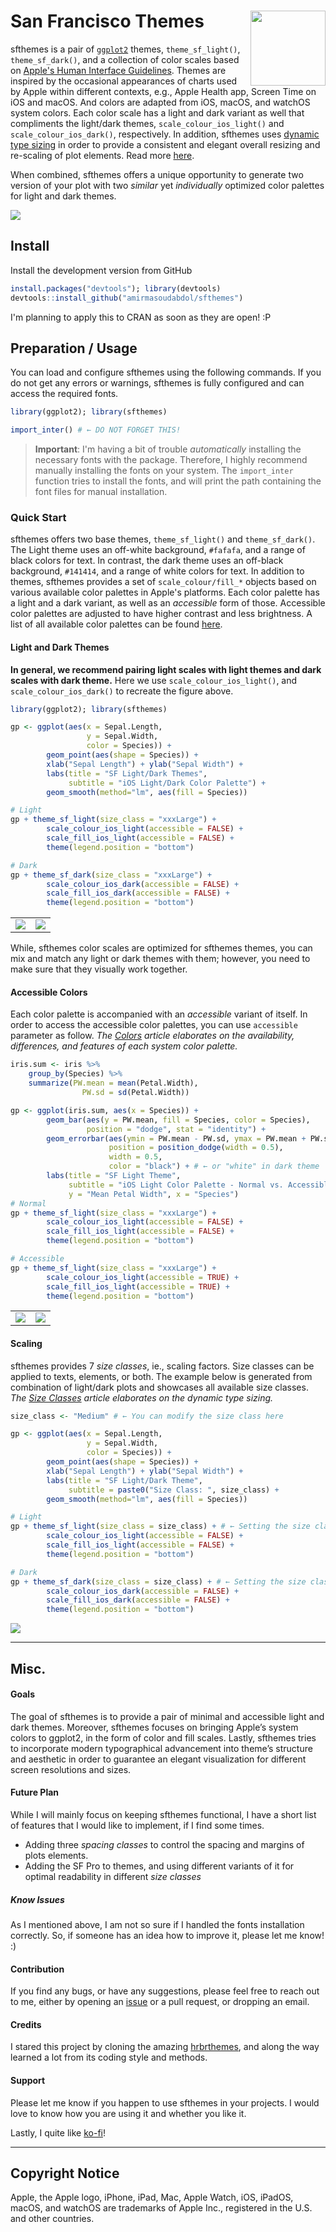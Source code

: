 # San Francisco Themes <img src="man/figures/logo-dark.png" width="120" align="right"/>

<!-- <picture><source srcset="reference/figures/logo-light.png" media="(prefers-color-scheme: dark)"></picture> -->

sfthemes is a pair of [`ggplot2`](https://ggplot2.tidyverse.org) themes, `theme_sf_light()`, `theme_sf_dark()`, and a collection of color scales based on [Apple's Human Interface Guidelines](https://developer.apple.com/design/human-interface-guidelines/). Themes are inspired by the occasional appearances of charts used by Apple within different contexts, e.g., Apple Health app, Screen Time on iOS and macOS. And colors are adapted from iOS, macOS, and watchOS system colors. Each color scale has a light and dark variant as well that compliments the light/dark themes, `scale_colour_ios_light()` and `scale_colour_ios_dark()`, respectively. In addition, sfthemes uses [dynamic type sizing](https://developer.apple.com/design/human-interface-guidelines/ios/visual-design/typography/) in order to provide a consistent and elegant overall resizing and re-scaling of plot elements. Read more [here](articles/typography.html).

When combined, sfthemes offers a unique opportunity to generate two version of your plot with two *similar* yet *individually* optimized color palettes for light and dark themes. 

<picture>
    <source srcset="reference/figures/front-page-main.png" media="(prefers-color-scheme: dark)" class = "img-responsive center-block d-block mx-auto"/>
    <img src="man/figures/front-page-main-alt.png" class = "img-responsive center-block d-block mx-auto"/>
</picture>

## Install

Install the development version from GitHub

```R
install.packages("devtools"); library(devtools)
devtools::install_github("amirmasoudabdol/sfthemes")
```

I'm planning to apply this to CRAN as soon as they are open! :P

## Preparation / Usage

You can load and configure sfthemes using the following commands. If you do not get any errors or warnings, sfthemes is fully configured and can access the required fonts.

```R
library(ggplot2); library(sfthemes)

import_inter() # ← DO NOT FORGET THIS!
```

> **Important**: I'm having a bit of trouble *automatically* installing the necessary fonts with the package. Therefore, I highly recommend manually installing the fonts on your system. The `import_inter` function tries to install the fonts, and will print the path containing the font files for manual installation.

### Quick Start

sfthemes offers two base themes, `theme_sf_light()` and `theme_sf_dark()`. The Light theme uses an off-white background, `#fafafa`, and a range of black colors for text. In contrast, the dark theme uses an off-black background, `#141414`, and a range of white colors for text. In addition to themes, sfthemes provides a set of `scale_colour/fill_*` objects based on various available color palettes in Apple's platforms. Each color palette has a light and a dark variant, as well as an *accessible* form of those. Accessible color palettes are adjusted to have higher contrast and less brightness. A list of all available color palettes can be found [here](reference/index.html#section-palettes).

#### Light and Dark Themes

**In general, we recommend pairing light scales with light themes and dark scales with dark theme.** Here we use `scale_colour_ios_light()`, and `scale_colour_ios_dark()` to recreate the figure above. 

```R
library(ggplot2); library(sfthemes)

gp <- ggplot(aes(x = Sepal.Length,
                 y = Sepal.Width,
                 color = Species)) +
        geom_point(aes(shape = Species)) + 
        xlab("Sepal Length") + ylab("Sepal Width") +
        labs(title = "SF Light/Dark Themes", 
             subtitle = "iOS Light/Dark Color Palette") +
        geom_smooth(method="lm", aes(fill = Species))

# Light
gp + theme_sf_light(size_class = "xxxLarge") +
        scale_colour_ios_light(accessible = FALSE) +
        scale_fill_ios_light(accessible = FALSE) +
        theme(legend.position = "bottom")

# Dark
gp + theme_sf_dark(size_class = "xxxLarge") +
        scale_colour_ios_dark(accessible = FALSE) +
        scale_fill_ios_dark(accessible = FALSE) +
        theme(legend.position = "bottom")
```

| | |
|--|--|
|![](man/figures/front-page-sample-light.png) | ![](man/figures/front-page-sample-dark.png) |

While, sfthemes color scales are optimized for sfthemes themes, you can mix and match any light or dark themes with them; however, you need to make sure that they visually work together.

#### Accessible Colors

Each color palette is accompanied with an *accessible* variant of itself. In order to access the accessible color palettes, you can  use `accessible` parameter as follow. *The [Colors](articles/colours.html) article elaborates on the availability, differences, and features of each system color palette.*

```R
iris.sum <- iris %>%
    group_by(Species) %>%
    summarize(PW.mean = mean(Petal.Width),
                PW.sd = sd(Petal.Width))

gp <- ggplot(iris.sum, aes(x = Species)) +
        geom_bar(aes(y = PW.mean, fill = Species, color = Species), 
                 position = "dodge", stat = "identity") +
        geom_errorbar(aes(ymin = PW.mean - PW.sd, ymax = PW.mean + PW.sd),
                      position = position_dodge(width = 0.5),
                      width = 0.5, 
                      color = "black") + # ← or "white" in dark theme
        labs(title = "SF Light Theme",
             subtitle = "iOS Light Color Palette - Normal vs. Accessible", 
             y = "Mean Petal Width", x = "Species") 
# Normal
gp + theme_sf_light(size_class = "xxxLarge") +
        scale_colour_ios_light(accessible = FALSE) +
        scale_fill_ios_light(accessible = FALSE) +
        theme(legend.position = "bottom")

# Accessible
gp + theme_sf_light(size_class = "xxxLarge") +
        scale_colour_ios_light(accessible = TRUE) +
        scale_fill_ios_light(accessible = TRUE) +
        theme(legend.position = "bottom")
```

| | |
|--|--|
|![](man/figures/front-page-accessible-on-off-light.png) | ![](man/figures/front-page-accessible-on-off-dark.png) |


#### Scaling

sfthemes provides 7 *size classes*, ie., scaling factors. Size classes can be applied to texts, elements, or both. The example below is generated from combination of light/dark plots and showcases all available size classes. *The [Size Classes](articles/colours.html) article elaborates on the dynamic type sizing.*

```R
size_class <- "Medium" # ← You can modify the size class here

gp <- ggplot(aes(x = Sepal.Length,
                 y = Sepal.Width,
                 color = Species)) +
        geom_point(aes(shape = Species)) + 
        xlab("Sepal Length") + ylab("Sepal Width") +
        labs(title = "SF Light/Dark Theme", 
             subtitle = paste0("Size Class: ", size_class) +
        geom_smooth(method="lm", aes(fill = Species))

# Light
gp + theme_sf_light(size_class = size_class) + # ← Setting the size class
        scale_colour_ios_light(accessible = FALSE) +
        scale_fill_ios_light(accessible = FALSE) +
        theme(legend.position = "bottom")

# Dark
gp + theme_sf_dark(size_class = size_class) + # ← Setting the size class
        scale_colour_ios_dark(accessible = FALSE) +
        scale_fill_ios_dark(accessible = FALSE) +
        theme(legend.position = "bottom")
```

![](man/figures/front-page-scaling-animation-light-dark.gif)

- - -

## Misc.

#### Goals

The goal of sfthemes is to provide a pair of minimal and accessible light and dark themes. Moreover, sfthemes focuses on bringing Apple’s system colors to ggplot2, in the form of color and fill scales. Lastly, sfthemes tries to incorporate modern typographical advancement into theme’s structure and aesthetic in order to guarantee an elegant visualization for different screen resolutions and sizes. 

#### Future Plan

While I will mainly focus on keeping sfthemes functional, I have a short list of features that I would like to implement, if I find some times.

- Adding three *spacing classes* to control the spacing and margins of plots elements.
- Adding the SF Pro to themes, and using different variants of it for optimal readability in different *size classes*

##### Know Issues

As I mentioned above, I am not so sure if I handled the fonts installation correctly. So, if someone has an idea how to improve it, please let me know! :)

#### Contribution

If you find any bugs, or have any suggestions, please feel free to reach out to me, either by opening an [issue](https://github.com/amirmasoudabdol/sfthemes/issues/) or a pull request, or dropping an email. 

#### Credits

I stared this project by cloning the amazing [hrbrthemes](https://hrbrmstr.github.io/hrbrthemes/), and along the way learned a lot from its coding style and methods. 

#### Support

Please let me know if you happen to use sfthemes in your projects. I would love to know how you are using it and whether you like it. 

Lastly, I quite like [ko-fi](https://ko-fi.com/C0C47DMK)!

- - -

## Copyright Notice

Apple, the Apple logo, iPhone, iPad, Mac, Apple Watch, iOS, iPadOS, macOS, and watchOS are trademarks of Apple Inc., registered in the U.S. and other countries.
